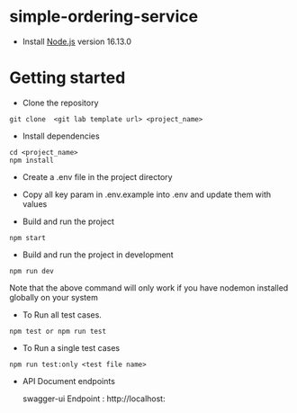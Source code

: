 # simple-ordering-service

- Install [Node.js](https://nodejs.org/en/) version 16.13.0


# Getting started
- Clone the repository
```
git clone  <git lab template url> <project_name>
```
- Install dependencies
```
cd <project_name>
npm install
```
- Create a .env file in the project directory
- Copy all key param in .env.example into .env and update them with values

- Build and run the project
```
npm start
```

- Build and run the project in development
```
npm run dev
```
Note that the above command will only work if you have nodemon installed globally on your system
- To Run all test cases.
```
npm test or npm run test
```

- To Run a single test cases
```
npm run test:only <test file name>
```

- API Document endpoints

  swagger-ui  Endpoint : http://localhost:<Port>
